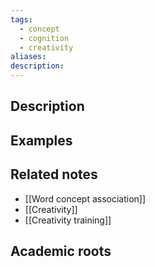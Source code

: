 ```yaml
---
tags:
  - concept
  - cognition
  - creativity
aliases: 
description:
---
```


## Description


## Examples 


## Related notes 
- [[Word concept association]]
- [[Creativity]]
- [[Creativity training]]
## Academic roots
